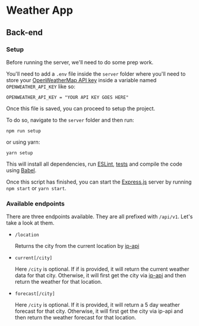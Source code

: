 # Weather App

## Back-end

### Setup

Before running the server, we'll need to do some prep work.

You'll need to add a `.env` file inside the `server` folder where you'll need to store your [OpenWeatherMap API key](https://openweathermap.org/api) inside a variable named `OPENWEATHER_API_KEY` like so:

```
OPENWEATHER_API_KEY = "YOUR API KEY GOES HERE"
```

Once this file is saved, you can proceed to setup the project.

To do so, navigate to the `server` folder and then run:

```
npm run setup
```

or using yarn:

```
yarn setup
```

This will install all dependencies, run [ESLint](https://eslint.org/), [tests](https://jestjs.io/) and compile the code using [Babel](https://babeljs.io/).

Once this script has finished, you can start the [Express.js](https://expressjs.com/) server by running `npm start` or `yarn start`.

### Available endpoints

There are three endpoints available. They are all prefixed with `/api/v1`. Let's take a look at them.

- `/location`

  Returns the city from the current location by [ip-api](https://ip-api.com/)

- `current[/city]`

  Here `/city` is optional. If if is provided, it will return the current weather data for that city. Otherwise, it will first get the city via [ip-api](https://ip-api.com/) and then return the weather for that location.

- `forecast[/city]`

  Here `/city` is optional. If it is provided, it will return a 5 day weather forecast for that city. Otherwise, it will first get the city via ip-api and then return the weather forecast for that location.